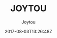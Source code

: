 ---
title: "JOYTOU"
github: https://github.com/joytou/joytou.github.io
demo: https://joytou.github.io/
author: Joytou

ssg:
  - Jekyll
cms:
  - No Cms
date: 2017-08-03T13:26:48Z
github_branch: master
description: "JOYTOU is a BootStrap blog template developed by Joytou Wu."
---